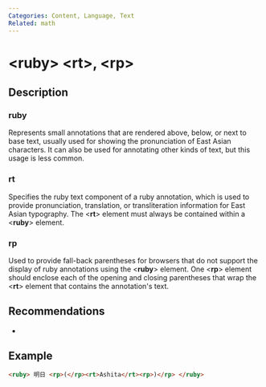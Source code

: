 ```yaml
---
Categories: Content, Language, Text
Related: math
---
```


# &lt;ruby&gt; &lt;rt&gt;, &lt;rp&gt;

## Description

### ruby

Represents small annotations that are rendered above, below, or next to base text, usually used for showing the pronunciation of East Asian characters. It can also be used for annotating other kinds of text, but this usage is less common.

### rt

Specifies the ruby text component of a ruby annotation, which is used to provide pronunciation, translation, or transliteration information for East Asian typography. The <**rt**> element must always be contained within a <**ruby**> element.

### rp

Used to provide fall-back parentheses for browsers that do not support the display of ruby annotations using the <**ruby**> element. One <**rp**> element should enclose each of the opening and closing parentheses that wrap the <**rt**> element that contains the annotation's text.

## Recommendations

-

## Example

```html
<ruby> 明日 <rp>(</rp><rt>Ashita</rt><rp>)</rp> </ruby>
```
